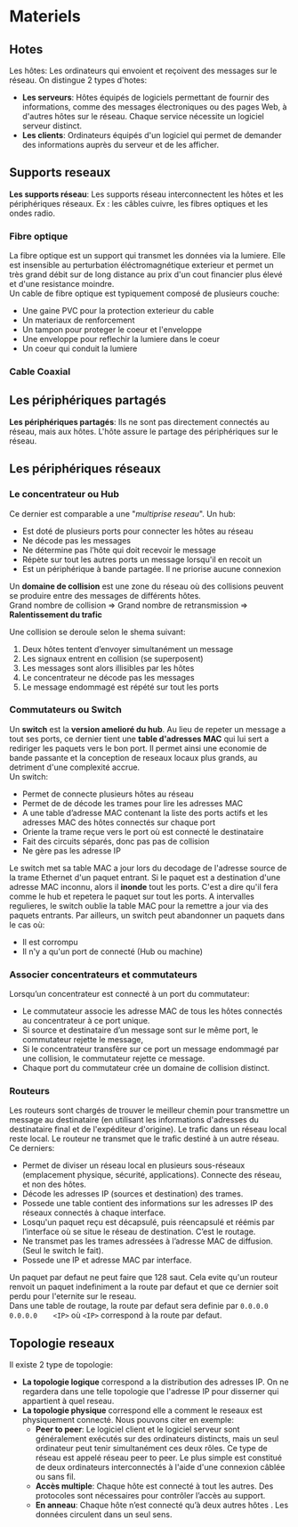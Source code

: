 # Materiels  
## Hotes  
Les hôtes: Les ordinateurs qui envoient et reçoivent des messages sur le réseau.
On distingue 2 types d'hotes:

- **Les serveurs**:
Hôtes équipés de logiciels permettant de fournir des informations, comme des
messages électroniques ou des pages Web, à d'autres hôtes sur le réseau. Chaque
service nécessite un logiciel serveur distinct.
- **Les clients**:
Ordinateurs équipés d'un logiciel qui permet de demander des informations
auprès du serveur et de les afficher.

## Supports reseaux

**Les supports réseau**: Les supports réseau interconnectent les hôtes 
et les périphériques réseaux. Ex : les câbles cuivre, les fibres optiques et les ondes radio.

### Fibre optique
La fibre optique est un support qui transmet les données via la lumiere. Elle est insensible au 
perturbation éléctromagnétique exterieur et permet un très grand débit sur de long distance 
au prix d'un cout financier plus élevé et d'une resistance moindre.  
Un cable de fibre optique est typiquement composé de plusieurs couche:  
- Une gaine PVC pour la protection exterieur du cable  
- Un materiaux de renforcement  
- Un tampon pour proteger le coeur et l'enveloppe  
- Une enveloppe pour reflechir la lumiere dans le coeur  
- Un coeur qui conduit la lumiere  

### Cable Coaxial
## Les périphériques partagés

**Les périphériques partagés**: Ils ne sont pas directement connectés au réseau, mais aux hôtes. L'hôte assure le partage des périphériques sur le réseau.

## Les périphériques réseaux

### Le concentrateur ou Hub

Ce dernier est comparable a une "*multiprise reseau*". Un hub:  

- Est doté de plusieurs ports pour connecter les hôtes au réseau  
- Ne décode pas les messages  
- Ne détermine pas l’hôte qui doit recevoir le message  
- Répète sur tout les autres ports un message lorsqu'il en recoit un  
- Est un périphérique à bande partagée. Il ne priorise aucune connexion  

Un **domaine de collision** est une zone du réseau où des collisions peuvent se produire entre des messages de différents hôtes.  
Grand nombre de collision => Grand nombre de retransmission
=> **Ralentissement du trafic**

Une collision se deroule selon le shema suivant:  

1. Deux hôtes tentent d’envoyer simultanément un message  
2. Les signaux entrent en collision (se superposent)  
3. Les messages sont alors illisibles par les hôtes  
4. Le concentrateur ne décode pas les messages  
5. Le message endommagé est répété sur tout les ports  


### Commutateurs ou Switch

Un **switch** est la **version amelioré du hub**. Au lieu de repeter un message a tout ses ports, ce dernier tient une **table d'adresses MAC** qui lui sert a rediriger les paquets vers le bon port. Il permet ainsi une economie de bande passante et la conception de reseaux locaux plus grands, au detriment d'une complexité accrue.  
Un switch:  

- Permet de connecte plusieurs hôtes au réseau  
- Permet de de décode les trames pour lire les adresses MAC  
- A une table d’adresse MAC contenant la liste des ports actifs et les adresses MAC des hôtes connectés sur chaque port  
- Oriente la trame reçue vers le port où est connecté le destinataire  
- Fait des circuits séparés, donc pas pas de collision  
- Ne gère pas les adresse IP  

Le switch met sa table MAC a jour lors du decodage de l'adresse source de la trame Ethernet d'un paquet 
entrant. Si le paquet est a destination d'une adresse MAC inconnu, alors il **inonde** tout les ports. 
C'est a dire qu'il fera comme le hub et repetera le paquet sur tout les ports. A intervalles regulieres, 
le switch oublie la table MAC pour la remettre a jour via des paquets entrants. Par ailleurs, un switch
peut abandonner un paquets dans le cas où:
- Il est corrompu  
- Il n'y a qu'un port de connecté (Hub ou machine)  

### Associer concentrateurs et commutateurs  

Lorsqu’un concentrateur est connecté à un port du commutateur:

- Le commutateur associe les adresse MAC de tous les hôtes connectés au concentrateur à ce port unique.  
- Si source et destinataire d’un message sont sur le même port, le commutateur rejette le message,  
- Si le concentrateur transfère sur ce port un message endommagé par une collision, le commutateur rejette ce message.  
- Chaque port du commutateur crée un domaine de collision distinct.  


### Routeurs

Les routeurs sont chargés de trouver le meilleur chemin pour transmettre un message au destinataire 
(en utilisant les informations d'adresses du destinataire final et de l'expéditeur d'origine). Le 
trafic dans un réseau local reste local. Le routeur ne transmet que le trafic destiné à un autre réseau.
Ce derniers:


- Permet de diviser un réseau local en plusieurs sous-réseaux (emplacement physique, sécurité, applications). Connecte des réseau, et non des hôtes.
- Décode les adresses IP (sources et destination) des trames.
- Possede une table contient des informations sur les adresses IP des réseaux connectés à chaque interface.
- Losqu'un paquet reçu est décapsulé, puis réencapsulé et réémis par l’interface où se situe le réseau de destination. C’est le routage.
- Ne transmet pas les trames adressées à l’adresse MAC de diffusion. (Seul le switch le fait).  
- Possede une IP et adresse MAC par interface.  

Un paquet par defaut ne peut faire que 128 saut. Cela evite qu'un routeur renvoit un paquet indefiniment a la route par defaut et que ce dernier 
soit perdu pour l'eternite sur le reseau.  
Dans une table de routage, la route par defaut sera definie par `0.0.0.0    0.0.0.0    <IP>` où `<IP>` correspond à la route par defaut.  

## Topologie reseaux
Il existe 2 type de topologie:
- **La topologie logique** correspond a la distribution des adresses IP. On ne regardera dans une telle topologie que l'adresse IP pour disserner qui appartient à quel reseau.  
- **La topologie physique** correspond elle a comment le reseaux est physiquement connecté. Nous pouvons citer en exemple:  
	- **Peer to peer**: Le logiciel client et le logiciel serveur sont généralement exécutés sur des ordinateurs distincts, mais un seul ordinateur peut tenir simultanément ces deux rôles. Ce type de réseau est appelé réseau peer to peer. Le plus simple est constitué de deux ordinateurs interconnectés à l'aide d'une connexion câblée ou sans fil.
	- **Accès multiple**: Chaque hôte est connecté à tout les autres. Des protocoles sont nécessaires pour contrôler l’accès au support.
	- **En anneau**: Chaque hôte n’est connecté qu’à deux autres hôtes . Les données circulent dans un seul sens.
  



